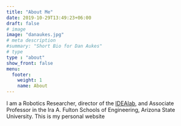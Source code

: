 ```yaml
---
title: "About Me"
date: 2019-10-29T13:49:23+06:00
draft: false
# image
image: "danaukes.jpg"
# meta description
#summary: "Short Bio for Dan Aukes"
# type
type : "about"
show_front: false
menu:
  footer:
    weight: 1
    name: About
---
```


I am a Robotics Researcher, director of the [IDEAlab](http://idealab.asu.edu), and Associate Professor in the Ira A. Fulton Schools of Engineering, Arizona State University.  This is my personal website 

